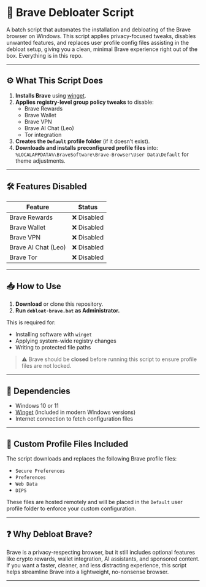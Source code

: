 # 🧹 Brave Debloater Script

A batch script that automates the installation and debloating of the Brave browser on Windows. This script applies privacy-focused tweaks, disables unwanted features, and replaces user profile config files assisting in the debloat setup, giving you a clean, minimal Brave experience right out of the box. Everything is in this repo.

---

## ⚙️ What This Script Does

1. **Installs Brave** using [winget](https://learn.microsoft.com/en-us/windows/package-manager/winget/).
2. **Applies registry-level group policy tweaks** to disable:
   - Brave Rewards
   - Brave Wallet
   - Brave VPN
   - Brave AI Chat (Leo)
   - Tor integration
3. **Creates the `Default` profile folder** (if it doesn’t exist).
4. **Downloads and installs preconfigured profile files** into: `%LOCALAPPDATA%\BraveSoftware\Brave-Browser\User Data\Default` for theme adjustments.

---

## 🛠 Features Disabled

| Feature       | Status     |
|---------------|------------|
| Brave Rewards | ❌ Disabled |
| Brave Wallet  | ❌ Disabled |
| Brave VPN     | ❌ Disabled |
| Brave AI Chat (Leo) | ❌ Disabled |
| Brave Tor      | ❌ Disabled |

---

## 📥 How to Use

1. **Download** or clone this repository.
2. **Run `debloat-brave.bat` as Administrator.**

This is required for:
- Installing software with `winget`
- Applying system-wide registry changes
- Writing to protected file paths

> ⚠️ Brave should be **closed** before running this script to ensure profile files are not locked.

---

## 🧾 Dependencies

- Windows 10 or 11
- [Winget](https://learn.microsoft.com/en-us/windows/package-manager/winget/) (included in modern Windows versions)
- Internet connection to fetch configuration files

---

## 📁 Custom Profile Files Included

The script downloads and replaces the following Brave profile files:

- `Secure Preferences`
- `Preferences`
- `Web Data`
- `DIPS`

These files are hosted remotely and will be placed in the `Default` user profile folder to enforce your custom configuration.

---

## ❓ Why Debloat Brave?

Brave is a privacy-respecting browser, but it still includes optional features like crypto rewards, wallet integration, AI assistants, and sponsored content. If you want a faster, cleaner, and less distracting experience, this script helps streamline Brave into a lightweight, no-nonsense browser.

---

